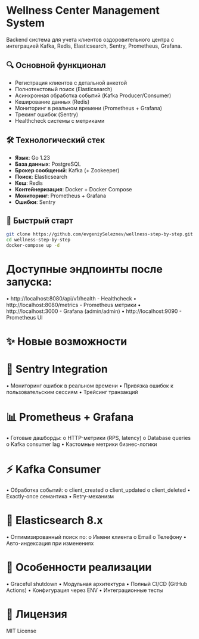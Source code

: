 # Wellness Center Management System

Backend система для учета клиентов оздоровительного центра с интеграцией Kafka, Redis, Elasticsearch, Sentry, Prometheus, Grafana.

## 🔍 Основной функционал
- Регистрация клиентов с детальной анкетой
- Полнотекстовый поиск (Elasticsearch)
- Асинхронная обработка событий (Kafka Producer/Consumer)
- Кеширование данных (Redis)
- Мониторинг в реальном времени (Prometheus + Grafana)
- Трекинг ошибок (Sentry)
- Healthcheck системы с метриками

## 🛠 Технологический стек
- **Язык**: Go 1.23
- **База данных**: PostgreSQL
- **Брокер сообщений**: Kafka (+ Zookeeper)
- **Поиск**: Elasticsearch
- **Кеш**: Redis
- **Контейнеризация**: Docker + Docker Compose
- **Мониторинг**:	Prometheus + Grafana
- **Ошибки**:	Sentry

## 🚀 Быстрый старт
```bash
git clone https://github.com/evgeniySeleznev/wellness-step-by-step.git
cd wellness-step-by-step
docker-compose up -d
```

# Доступные эндпоинты после запуска:
•	http://localhost:8080/api/v1/health - Healthcheck
•	http://localhost:8080/metrics - Prometheus метрики
•	http://localhost:3000 - Grafana (admin/admin)
•	http://localhost:9090 - Prometheus UI

# ✨ Новые возможности

# 🎯 **Sentry Integration**
•	Мониторинг ошибок в реальном времени
•	Привязка ошибок к пользовательским сессиям
•	Трейсинг транзакций

# 📊 **Prometheus + Grafana**
•	Готовые дашборды:
  o	HTTP-метрики (RPS, latency)
  o	Database queries
  o	Kafka consumer lag
•	Кастомные метрики бизнес-логики

# ⚡ **Kafka Consumer**
•	Обработка событий:
  o	client_created
  o	client_updated
  o	client_deleted
•	Exactly-once семантика
•	Retry-механизм

# 🧩 **Elasticsearch 8.x**
•	Оптимизированный поиск по:
  o	Имени клиента
  o	Email
  o	Телефону
•	Авто-индексация при изменениях

# 📝 **Особенности реализации**
•	Graceful shutdown 
•	Модульная архитектура 
•	Полный CI/CD (GitHub Actions)
•	Конфигурация через ENV
•	Интеграционные тесты 

# 📄 **Лицензия**
MIT License
